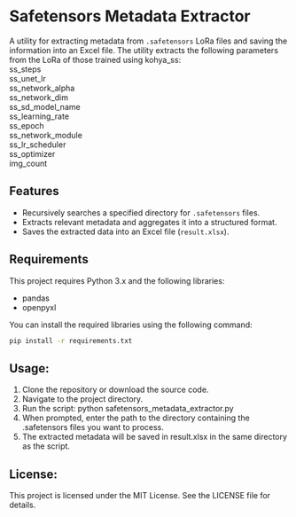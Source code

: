 # Safetensors Metadata Extractor

A utility for extracting metadata from `.safetensors` LoRa files and saving the information into an Excel file.
The utility extracts the following parameters from the LoRa of those trained using kohya_ss:  
  ss_steps  
  ss_unet_lr  
  ss_network_alpha  
  ss_network_dim  
  ss_sd_model_name  
  ss_learning_rate  
  ss_epoch  
  ss_network_module  
  ss_lr_scheduler  
  ss_optimizer  
  img_count  

## Features

- Recursively searches a specified directory for `.safetensors` files.
- Extracts relevant metadata and aggregates it into a structured format.
- Saves the extracted data into an Excel file (`result.xlsx`).

## Requirements

This project requires Python 3.x and the following libraries:

- pandas
- openpyxl

You can install the required libraries using the following command:

  ```bash
  pip install -r requirements.txt
  ```

## Usage:
1. Clone the repository or download the source code.
2. Navigate to the project directory.
3. Run the script:
  python safetensors_metadata_extractor.py
4. When prompted, enter the path to the directory containing the .safetensors files you want to process.
5. The extracted metadata will be saved in result.xlsx in the same directory as the script.

## License:
This project is licensed under the MIT License. See the LICENSE file for details.
